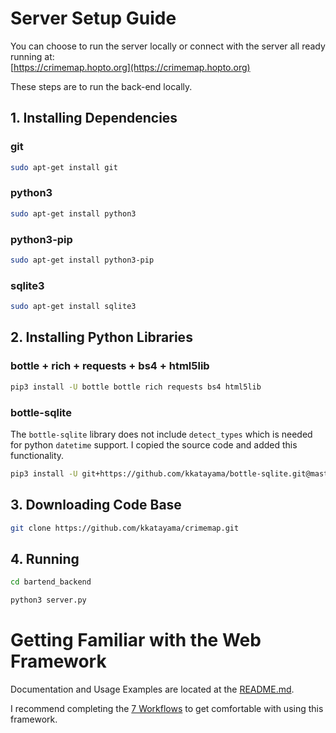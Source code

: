 # Server Setup Guide

You can choose to run the server locally or connect with the server all ready running at: <br />
[https://crimemap.hopto.org](https://crimemap.hopto.org)

These steps are to run the back-end locally.

## 1. Installing Dependencies

### git
```bash
sudo apt-get install git
```

### python3
```bash
sudo apt-get install python3
```

### python3-pip
```bash
sudo apt-get install python3-pip
```

### sqlite3
```bash
sudo apt-get install sqlite3
```

## 2. Installing Python Libraries

### bottle + rich + requests + bs4 + html5lib
```bash
pip3 install -U bottle bottle rich requests bs4 html5lib
```

### bottle-sqlite
The `bottle-sqlite` library does not include `detect_types` which is needed for python `datetime` support.
I copied the source code and added this functionality.

```bash
pip3 install -U git+https://github.com/kkatayama/bottle-sqlite.git@master
```

## 3. Downloading Code Base

```bash
git clone https://github.com/kkatayama/crimemap.git
```

## 4. Running

```bash
cd bartend_backend

python3 server.py
```

# Getting Familiar with the Web Framework

Documentation and Usage Examples are located at the [README.md](README.md).

I recommend completing the [7 Workflows](README.md#workflows) to get comfortable with using this framework.

